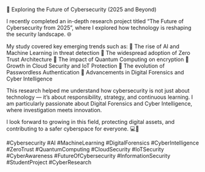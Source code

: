 🚀 Exploring the Future of Cybersecurity (2025 and Beyond)

I recently completed an in-depth research project titled “The Future of Cybersecurity from 2025”, where I explored how technology is reshaping the security landscape. 🌐

My study covered key emerging trends such as:
🔹 The rise of AI and Machine Learning in threat detection
🔹 The widespread adoption of Zero Trust Architecture
🔹 The impact of Quantum Computing on encryption
🔹 Growth in Cloud Security and IoT Protection
🔹 The evolution of Passwordless Authentication
🔹 Advancements in Digital Forensics and Cyber Intelligence

This research helped me understand how cybersecurity is not just about technology — it’s about responsibility, strategy, and continuous learning. I am particularly passionate about Digital Forensics and Cyber Intelligence, where investigation meets innovation.

I look forward to growing in this field, protecting digital assets, and contributing to a safer cyberspace for everyone. 💻🔐

#Cybersecurity #AI #MachineLearning #DigitalForensics #CyberIntelligence #ZeroTrust #QuantumComputing #CloudSecurity #IoTSecurity #CyberAwareness #FutureOfCybersecurity #InformationSecurity #StudentProject #CyberResearch
